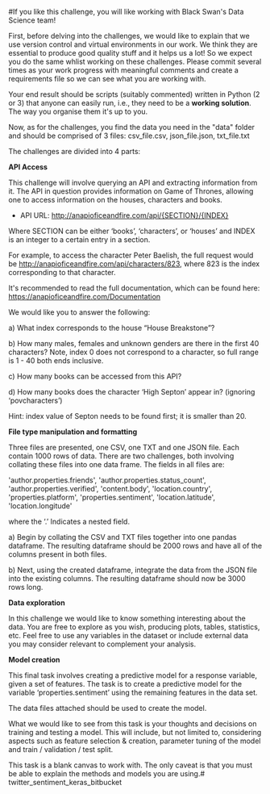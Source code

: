 #If you like this challenge, you will like working with Black Swan's Data Science team!

First, before delving into the challenges, we would like to explain that we use version control and virtual environments in our work. We think they are essential to produce good quality stuff and it helps us a lot! So we expect you do the same whlist working on these challenges. Please commit several times as your work progress with meaningful comments and create a requirements file so we can see what you are working with.

Your end result should be scripts (suitably commented) written in Python (2 or 3) that anyone can easily run, i.e., they need to be a **working solution**. The way you organise them it's up to you.
 
Now, as for the challenges, you find the data you need in the "data" folder and should be comprised of 3 files: csv_file.csv, json_file.json, txt_file.txt

The challenges are divided into 4 parts:

__API Access__

This challenge will involve querying an API and extracting information from it. The API in question provides information on Game of Thrones, allowing one to access information on the houses, characters and books.

* API URL: http://anapioficeandfire.com/api/{SECTION}/{INDEX}

Where SECTION can be either ‘books’, ‘characters’, or ‘houses’ and INDEX is an integer to a certain entry in a section.

For example, to access the character Peter Baelish, the full request would be http://anapioficeandfire.com/api/characters/823, where 823 is the index corresponding to that character. 

It's recommended to read the full documentation, which can be found here: https://anapioficeandfire.com/Documentation

We would like you to answer the following:

a) What index corresponds to the house “House Breakstone”?
 
b) How many males, females and unknown genders are there in the first 40 characters? Note, index 0 does not correspond to a character, so full range is 1 - 40 both ends inclusive. 

c) How many books can be accessed from this API?

d) How many books does the character ‘High Septon’ appear in? (ignoring ‘povcharacters’) 

Hint: index value of Septon needs to be found first; it is smaller than 20.

__File type manipulation and formatting__

Three files are presented, one CSV, one TXT and one JSON file. Each contain 1000 rows of data. There are two challenges, both involving collating these files into one data frame. The fields in all files are:

'author.properties.friends',  'author.properties.status_count',  'author.properties.verified',  'content.body',  'location.country',  'properties.platform',  'properties.sentiment',  'location.latitude',  'location.longitude'

where the ‘.’ Indicates a nested field.
 
a) Begin by collating the CSV and TXT files together into one pandas dataframe. The resulting dataframe should be 2000 rows and have all of the columns present in both files.

b) Next, using the created dataframe, integrate the data from the JSON file into the existing columns. The resulting dataframe should now be 3000 rows long.

__Data exploration__

In this challenge we would like to know something interesting about the data. You are free to explore as you wish, producing plots, tables, statistics, etc. Feel free to use any variables in the dataset or include external data you may consider relevant to complement your analysis.  

__Model creation__

This final task involves creating a predictive model for a response variable, given a set of features. The task is to create a predictive model for the variable ‘properties.sentiment’ using the remaining features in the data set. 

The data files attached should be used to create the model.  

What we would like to see from this task is your thoughts and decisions on training and testing a model. This will include, but not limited to, considering aspects such as feature selection & creation, parameter tuning of the model and train / validation / test split. 

This task is a blank canvas to work with. The only caveat is that you must be able to explain the methods and models you are using.# twitter_sentiment_keras_bitbucket
